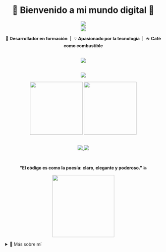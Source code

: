 <h1 align="center">👾 Bienvenido a mi mundo digital 👾</h1>

<div align="center">
  <img src="https://readme-typing-svg.herokuapp.com?color=00F7FF&center=true&vCenter=true&lines=Hola%2C+soy+Minazuki+%7C+%40Dev-Sot" />
  <br />
  <img src="https://readme-typing-svg.herokuapp.com?color=00F7FF&center=true&vCenter=true&lines=Aspirante+a++Full+Stack+%F0%9F%9A%80" />
</div>

<p align="center">
  🧠 <b>Desarrollador en formación</b> &nbsp;|&nbsp; 💡 <b>Apasionado por la tecnología</b> &nbsp;|&nbsp; ☕ <b>Café como combustible</b>
</p>

<br />

<div align="center">
  <img src="https://skillicons.dev/icons?i=python,java,js,html,css,sql,vscode,eclipse,git" />
</div>

<br />

<p align="center">
  <img src="https://github-profile-trophy.vercel.app/?username=Dev-Sot&theme=algolia&no-frame=true&row=1&column=7" />
</p>

<div align="center">
  <img height="170px" src="https://github-readme-stats.vercel.app/api?username=Dev-Sot&show_icons=true&theme=tokyonight&count_private=true" />
  <img height="170px" src="https://github-readme-stats.vercel.app/api/top-langs/?username=Dev-Sot&layout=compact&theme=tokyonight" />
</div>

<br />

<p align="center">
  <a href="https://linkedin.com/in/Dev-Sot" target="_blank">
    <img src="https://img.shields.io/badge/LinkedIn-0A66C2?style=for-the-badge&logo=linkedin&logoColor=white" />
  </a>
  <a href="mailto:tucorreo@gmail.com" target="_blank">
    <img src="https://img.shields.io/badge/Gmail-D14836?style=for-the-badge&logo=gmail&logoColor=white" />
  </a>
</p>

<br />

<p align="center">
  <b>"El código es como la poesía: claro, elegante y poderoso." 💥</b>
</p>

<p align="center">
  <img src="https://media.giphy.com/media/2A75RyXVzzSI2bx4Gj/giphy.gif" height="200px"/>
</p>

<details>
  <summary>📁 Más sobre mí</summary>

```yaml
nombre: Minazuki
alias: @Dev-Sot
lenguajes:
  - Python
  - Java
  - JavaScript (aprendiendo)
  - SQL (aprendiendo)
  - HTML & CSS (aprendiendo)
IDE_favoritos:
  - VSCode
  - Eclipse
pasatiempos:
  - Programar proyectos creativos
  - Juegos indie y retro
  - Café + código
